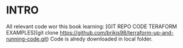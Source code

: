 # INTRO


All relevant code wor this book learning:
[GIT REPO CODE TERAFORM EXAMPLES](git clone https://github.com/brikis98/terraform-up-and-running-code.git)
Code is alredy downloaded in local folder.


